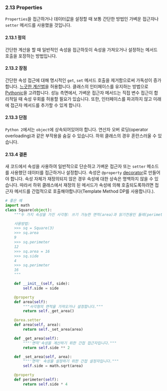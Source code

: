<a id="s2.13-properties"></a>
<a id="properties"></a>
### 2.13 Properties

`Properties`을 접근하거나 데이터값을 설정할 때 보통 간단한 방법인 가벼운 접근자나 `setter` 메서드를 사용했을 것입니다.

<a id="s2.13.1-definition"></a>
#### 2.13.1 정의

간단한 계산을 할 때 일반적인 속성을 접근하듯이 속성을 가져오거나 설정하는 메서드 호출을 포장하는 방법입니다.

<a id="s2.13.2-pros"></a>
#### 2.13.2 장점

간단한 속성 접근에 대해 명시적인 `get`, `set` 메서드 호출을 제거함으로써 가독성이 증가합니다. [느긋한 계산법](https://ko.wikipedia.org/wiki/느긋한_계산법)을 허용합니다. 클래스의 인터페이스를 유지하는 방법으로 [Pythonic](https://github.com/Yosseulsin-JOB/Google-Python-Style-Guide-kor/wiki/2.13-properties#pythonic)을 고려합니다. 성능 측면에서, 가벼운 접근자 메서드는 직접 변수 접근이 합리적일 때 속성 우회를 허용할 필요가 있습니다. 또한, 인터페이스를 파괴하지 않고 미래에 접근자 메서드를 추가할 수 있게 합니다.

<a id="s2.13.3-cons"></a>
#### 2.13.3 단점

`Python 2`에서는 `object`에 상속되어있어야 합니다. 연산자 오버 로딩(operator overloading)과 같은 부작용을 숨길 수 있습니다. 하위 클래스의 경우 혼란스러울 수 있습니다.

<a id="s2.13.4-decision"></a>
#### 2.13.4 결론

새 코드에서 속성을 사용하여 일반적으로 단순하고 가벼운 접근자 또는 `setter` 메소드를 사용했던 데이터를 접근하거나 설정합니다. 속성은 `@property` [decorator](#s2.17-function-and-method-decorators)로 만들어야 합니다. 속성 자체가 재정의되지 않은 경우 속성에 대한 상속은 명백하지 않을 수 있습니다. 따라서 하위 클래스에서 재정의 된 메서드가 속성에 의해 호출되도록하려면 접근자 메서드를 간접적으로 호출해야합니다(Template Method DP를 사용합니다.).

```python
# 좋은 예
import math
class Square(object):
    """두 가지 속성을 가진 사각형: 쓰기 가능한 면적(area)과 읽기전용인 둘레(perimeter)

    사용방법:
    >>> sq = Square(3)
    >>> sq.area
    9
    >>> sq.perimeter
    12
    >>> sq.area = 16
    >>> sq.side
    4
    >>> sq.perimeter
    16
    """

    def __init__(self, side):
        self.side = side

    @property
    def area(self):
        """사각형의 면적을 가져오거나 설정합니다."""
        return self._get_area()

    @area.setter
    def area(self, area):
        return self._set_area(area)

    def _get_area(self):
        """'면적'속성을 계산하기 위한 간접 접근자입니다."""
        return self.side ** 2

    def _set_area(self, area):
        """'면적' 속성을 설정하기 위한 간접 설정자입니다."""
        self.side = math.sqrt(area)

    @property
    def perimeter(self):
        return self.side * 4
```
